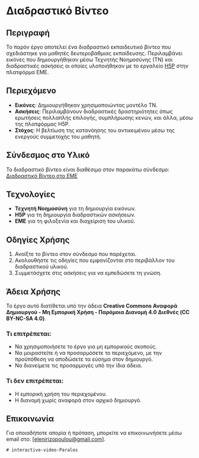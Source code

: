 # Διαδραστικό Βίντεο 

## Περιγραφή
Το παρόν έργο αποτελεί ένα διαδραστικό εκπαιδευτικό βίντεο που σχεδιάστηκε για μαθητές δευτεροβάθμιας εκπαίδευσης. Περιλαμβάνει εικόνες που δημιουργήθηκαν μέσω Τεχνητής Νοημοσύνης (ΤΝ) και διαδραστικές ασκήσεις οι οποίες υλοποιήθηκαν με το εργαλείο [H5P](https://h5p.org/) στην πλατφόρμα ΕΜΕ.

## Περιεχόμενο
- **Εικόνες**: Δημιουργήθηκαν χρησιμοποιώντας μοντέλο ΤΝ. 
- **Ασκήσεις**: Περιλαμβάνουν διαδραστικές δραστηριότητες όπως ερωτήσεις πολλαπλής επιλογής, συμπλήρωσης κενών, και άλλα, μέσω της πλατφόρμας H5P.
- **Στόχος**: Η βελτίωση της κατανόησης του αντικειμένου μέσω της ενεργούς συμμετοχής του μαθητή.

## Σύνδεσμος στο Υλικό
Το διαδραστικό βίντεο είναι διαθέσιμο στον παρακάτω σύνδεσμο:  
[Διαδραστικό Βίντεο στο ΕΜΕ](https://content.e-me.edu.gr/wp-admin/admin-ajax.php?action=h5p_embed&id=1426844)

## Τεχνολογίες
- **Τεχνητή Νοημοσύνη** για τη δημιουργία εικόνων.
- **H5P** για τη δημιουργία διαδραστικών ασκήσεων.
- **ΕΜΕ** για τη φιλοξενία και διαχείριση του υλικού.

## Οδηγίες Χρήσης
1. Ανοίξτε το βίντεο στον σύνδεσμο που παρέχεται.
2. Ακολουθήστε τις οδηγίες που εμφανίζονται στο περιβάλλον του διαδραστικού υλικού.
3. Συμμετάσχετε στις ασκήσεις για να εμπεδώσετε τη γνώση.

## Άδεια Χρήσης
Το έργο αυτό διατίθεται υπό την άδεια **Creative Commons Αναφορά Δημιουργού - Μη Εμπορική Χρήση - Παρόμοια Διανομή 4.0 Διεθνές (CC BY-NC-SA 4.0)**.

### Τι επιτρέπεται:
- Να χρησιμοποιήσετε το έργο για μη εμπορικούς σκοπούς.
- Να μοιραστείτε ή να προσαρμόσετε το περιεχόμενο, με την προϋπόθεση να αποδώσετε τα εύσημα στον δημιουργό.
- Να διανείμετε τις προσαρμογές υπό την ίδια άδεια.

### Τι δεν επιτρέπεται:
- Η εμπορική χρήση του περιεχομένου.
- Η διανομή χωρίς αναφορά στον αρχικό δημιουργό.

## Επικοινωνία
Για οποιαδήποτε απορία ή πρόταση, μπορείτε να επικοινωνήσετε μέσω email στο: [elenirizopoulou@gmail.com].
```
# interactive-video-Paralos
